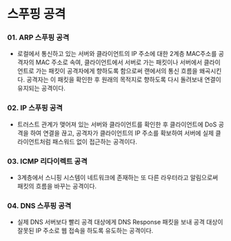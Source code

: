 # 스푸핑 공격

### 01. ARP 스푸핑 공격

- 로컬에서 통신하고 있는 서버와 클라이언트의 IP  주소에 대한 2계층 MAC주소를 공격자의 MAC 주소로 속여, 클라이언트에서 서버로 가는 패킷이나 서버에서 클라이언트로 가는 패킷이 공격자에게 향하도록 함으로써 랜에서의 통신 흐름을 왜곡시킨다. 공격자는 이 패킷을 확인한 후 원래의 목적지로 향하도록 다시 돌려보내 연결이 유지되는 공격이다.

### 02. IP 스푸핑 공격

- 트러스트 관계가 맺어져 있는 서버와 클라이언트를 확인한 후 클라이언트에 DoS 공격을 하여 연결을 끊고, 공격자가 클라이언트의 IP 주소를 확보하여 서버에 실제 클라이언트처럼 패스워드 없이 접근하는 공격이다.

### 03. ICMP 리다이렉트 공격

- 3계층에서 스니핑 시스템이 네트워크에 존재하는 또 다른 라우터라고 알림으로써 패킷의 흐름을 바꾸는 공격이다.

### 04. DNS 스푸핑 공격

- 실제 DNS 서버보다 빨리 공격 대상에게 DNS Response 패킷을 보내 공격 대상이 잘못된 IP 주소로 웹 접속을 하도록 유도하는 공격이다.
